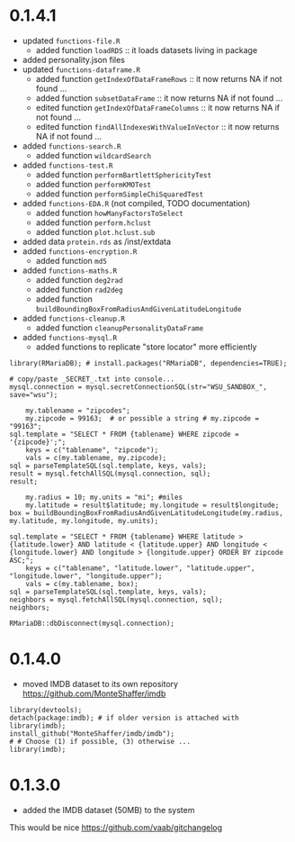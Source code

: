 
# 0.1.4.1

* updated `functions-file.R`
  - added function `loadRDS` :: it loads datasets living in package
* added personality.json files
* updated `functions-dataframe.R`
  - added function `getIndexOfDataFrameRows` :: it now returns NA if not found ... 
  - added function `subsetDataFrame` :: it now returns NA if not found ... 
  - edited function `getIndexOfDataFrameColumns` :: it now returns NA if not found ... 
  - edited function `findAllIndexesWithValueInVector` :: it now returns NA if not found ...
* added `functions-search.R`
  - added function `wildcardSearch`  
* added `functions-test.R`
  - added function `performBartlettSphericityTest` 
  - added function `performKMOTest`
  - added function `performSimpleChiSquaredTest`
* added `functions-EDA.R`  (not compiled, TODO documentation)
  - added function `howManyFactorsToSelect`
  - added function `perform.hclust`
  - added function `plot.hclust.sub`
* added data `protein.rds` as /inst/extdata  
* added `functions-encryption.R`
  - added function `md5`
* added `functions-maths.R`
  - added function `deg2rad`
  - added function `rad2deg`
  - added function `buildBoundingBoxFromRadiusAndGivenLatitudeLongitude`
* added `functions-cleanup.R`
  - added function `cleanupPersonalityDataFrame`  
* added `functions-mysql.R`  
  - added functions to replicate "store locator" more efficiently
  
```
library(RMariaDB); # install.packages("RMariaDB", dependencies=TRUE);

# copy/paste _SECRET_.txt into console...
mysql.connection = mysql.secretConnectionSQL(str="WSU_SANDBOX_", save="wsu");

	my.tablename = "zipcodes";
	my.zipcode = 99163;  # or possible a string # my.zipcode = "99163";	
sql.template = "SELECT * FROM {tablename} WHERE zipcode = '{zipcode}';";
	keys = c("tablename", "zipcode");
	vals = c(my.tablename, my.zipcode);	
sql = parseTemplateSQL(sql.template, keys, vals);
result = mysql.fetchAllSQL(mysql.connection, sql);
result;

	my.radius = 10; my.units = "mi"; #miles
	my.latitude = result$latitude; my.longitude = result$longitude; 
box = buildBoundingBoxFromRadiusAndGivenLatitudeLongitude(my.radius, my.latitude, my.longitude, my.units);

sql.template = "SELECT * FROM {tablename} WHERE latitude > {latitude.lower} AND latitude < {latitude.upper} AND longitude < {longitude.lower} AND longitude > {longitude.upper} ORDER BY zipcode ASC;";
	keys = c("tablename", "latitude.lower", "latitude.upper", "longitude.lower", "longitude.upper");	
	vals = c(my.tablename, box);	
sql = parseTemplateSQL(sql.template, keys, vals);
neighbors = mysql.fetchAllSQL(mysql.connection, sql);
neighbors;

RMariaDB::dbDisconnect(mysql.connection);
```
  
  
# 0.1.4.0

* moved IMDB dataset to its own repository <https://github.com/MonteShaffer/imdb>

```
library(devtools);
detach(package:imdb); # if older version is attached with library(imdb);
install_github("MonteShaffer/imdb/imdb");
# # Choose (1) if possible, (3) otherwise ...
library(imdb);
```

# 0.1.3.0

* added the IMDB dataset (50MB) to the system



This would be nice <https://github.com/vaab/gitchangelog>
